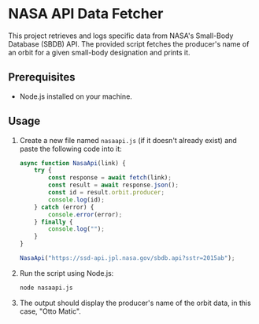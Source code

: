# NASA API Data Fetcher

This project retrieves and logs specific data from NASA's Small-Body Database (SBDB) API. The provided script fetches the producer's name of an orbit for a given small-body designation and prints it.

## Prerequisites

- Node.js installed on your machine.

## Usage

1. Create a new file named `nasaapi.js` (if it doesn't already exist) and paste the following code into it:

    ```javascript
    async function NasaApi(link) {
        try {
            const response = await fetch(link);
            const result = await response.json();
            const id = result.orbit.producer;
            console.log(id);
        } catch (error) {
            console.error(error);
        } finally {
            console.log("");
        }
    }

    NasaApi("https://ssd-api.jpl.nasa.gov/sbdb.api?sstr=2015ab");
    ```

2. Run the script using Node.js:

    ```bash
    node nasaapi.js
    ```

3. The output should display the producer's name of the orbit data, in this case, "Otto Matic".



